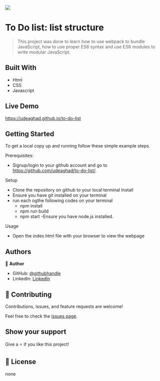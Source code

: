 ![](https://img.shields.io/badge/Microverse-blueviolet)

# To Do list: list structure

> This project was done to learn how to use webpack to bundle JavaScript, how to use proper ES6 syntax and use ES6 modules to write modular JavaScript.

## Built With

- Html
- CSS 
- Javascript


## Live Demo
https://udeaghad.github.io/to-do-list


## Getting Started

To get a local copy up and running follow these simple example steps.


Prerequisites: 
   - Signup/login to your github account and go to https://github.com/udeaghad/to-do-list/.
   
Setup
   - Clone the repository on github to your local terminal
Install
   - Ensure you have git installed on your terminal
   - run each ogthe following codes on your terminal
      -  npm install
      -  npm run build
      -  npm start
   -Ensure you have node.js installed.
  
Usage
   - Open the index.html file with your browser to view the webpage

## Authors

👤 **Author**

- GitHub: [@githubhandle](https://github.com/udeaghad)
- LinkedIn: [LinkedIn](https://www.linkedin.com/in/dozie-udeagha/)

## 🤝 Contributing

Contributions, issues, and feature requests are welcome!

Feel free to check the [issues page](https://github.com/udeaghad/to-do-list/issues).

## Show your support

Give a ⭐️ if you like this project!

## 📝 License

none
